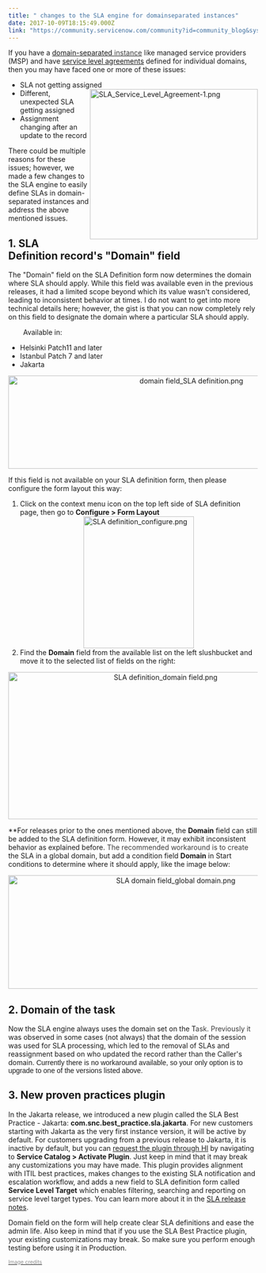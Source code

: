 ```yaml
---
title: " changes to the SLA engine for domainseparated instances"
date: 2017-10-09T18:15:49.000Z
link: "https://community.servicenow.com/community?id=community_blog&sys_id=816daa29dbd0dbc01dcaf3231f9619c2"
---
```

<p>If you have a <a href="https://docs.servicenow.com/bundle/jakarta-servicenow-platform/page/administer/company-and-domain-separation/concept/c_DomainSeparation.html#c_DomainSeparation">domain-separated <span style="color: #3d3d3d;">instance</span></a><span style="color: #3d3d3d; font-family: arial, sans-serif;"> </span><span style="color: #3d3d3d;">li</span>ke managed service providers (MSP) and have <a title="ocs.servicenow.com/bundle/jakarta-customer-service-management/page/product/customer-service-management/concept/c_ServiceLevelAgreements.html" href="https://docs.servicenow.com/bundle/jakarta-customer-service-management/page/product/customer-service-management/concept/c_ServiceLevelAgreements.html">service level agreements</a> defined for individual domains, then you may have faced one or more of these issues:</p><ul><li>SLA not getting assigned<img   alt="SLA_Service_Level_Agreement-1.png" class="image-2 jive-image" height="303" src="4e90e5cedb5c13043eb27a9e0f96190f.iix" style="width: 339px; height: 302.913px; float: right;" width="339"/></li><li>Different, unexpected SLA getting assigned</li><li>Assignment changing after an update to the record</li></ul><p></p><p>There could be multiple reasons for these issues; however, we made a few changes to the SLA engine to easily define SLAs in domain-separated instances and address the above mentioned issues.</p><p></p><h2>1. SLA Definition record's "Domain" field</h2><p style="padding-left: 30px;"></p><p>The "Domain" field on the SLA Definition form now determines the domain where SLA should apply. While this field was available even in the previous releases, it had a limited scope beyond which its value wasn't considered, leading to inconsistent behavior at times. I do not want to get into more technical details here; however, the gist is that you can now completely rely on this field to designate the domain where a particular SLA should apply.</p><p style="padding-left: 30px;"></p><p style="padding-left: 30px;">Available in:</p><ul><li>Helsinki Patch11 and later</li><li>Istanbul Patch 7 and later</li><li>Jakarta</li></ul><p style="text-align: center;"><img   alt="domain field_SLA definition.png" class="image-3 jive-image" height="188" src="1918f8c2dbd097041dcaf3231f961958.iix" style="height: 188px; width: 723.975px;" width="723"/></p><p></p><p>If this field is not available on your SLA definition form, then please configure the form layout this way:</p><p style="text-align: center;"></p><ol><li style="text-align: left;">Click <span style="text-align: center;">on the context menu icon on the top left side of SLA definition page, then go to </span><span style="text-align: center;"><strong>Configure &gt; Form Layout</strong></span><br/><img   alt="SLA definition_configure.png" class="image-7 jive-image" height="266" src="3ad6d802db589fc068c1fb651f96191b.iix" style="width: 223px; height: 265.802px; float: none; display: block; margin-left: auto; margin-right: auto;" width="223"/></li><li style="text-align: left;">Find the <strong>Domain</strong><em> </em>field from the available list on the left slushbucket and move it to the selected list of fields on the right:</li></ol><p style="text-align: center;"><img   alt="SLA definition_domain field.png" class="image-8 jive-image" src="70e57bb1db1cdf04e9737a9e0f9619d7.iix" style="width: 620px; height: 297px;"/></p><p style="text-align: left;"></p><p>**For releases prior to the ones mentioned above, the <strong>Domain</strong> field can still be added to the SLA definition form. However, it may exhibit inconsistent behavior as explained before.<span style="color: #3d3d3d;"> The recommended workaround is to create</span> the SLA in a global domain, but add a condition field <strong>Domain</strong> in Start conditions to determine where it should apply, like the image below:</p><p></p><p style="text-align: center;"><img   alt="SLA domain field_global domain.png" class="image-9 jive-image" height="229" src="6f489542db18d304b322f4621f961958.iix" style="width: 661px; height: 229.218px;" width="661"/></p><p></p><h2>2. Domain of the task</h2><p></p><p>Now the SLA engine always uses the domain set on the T<span style="color: #3d3d3d;">ask. Previously it</span> was observed in some cases (not always) that the domain of the session was used for SLA processing, which led to the removal of SLAs and reassignment based on who updated the record rather than the Caller's domain.<span style="font-family: arial, sans-serif;"> Currently there is no workaround available, so your only option is to upgrade to one of the versions listed above.</span></p><p></p><h2>3. New proven practices plugin</h2><p>In the Jakarta release, we introduced a new plugin called the SLA Best Practice - Jakarta: <strong>com.snc.best_practice.sla.jakarta</strong>. For new customers starting with Jakarta as the very first instance version, it will be active by default. For customers upgrading from a previous release to Jakarta, it is inactive by default, but you can <a title="ocs.servicenow.com/bundle/istanbul-servicenow-platform/page/administer/plugins/task/t_RequestAPlugin.html" href="https://docs.servicenow.com/bundle/istanbul-servicenow-platform/page/administer/plugins/task/t_RequestAPlugin.html">request the plugin through HI</a> by navigating to <span style="font-style: inherit; font-family: inherit;"><strong>Service Catalog &gt; Activate Plugin</strong>. Just keep in mind that it may break any customizations you may have made. This plugin provides alignment with ITIL best practices, makes changes to the existing SLA notification and escalation workflow, and adds a new field to SLA definition form called <strong>Service Level Target</strong> which enables filtering, searching and reporting on service level target types. You can learn more about it in the <a title="ocs.servicenow.com/bundle/jakarta-release-notes/page/release-notes/it-service-management/service-level-agreement-rn.html" href="https://docs.servicenow.com/bundle/jakarta-release-notes/page/release-notes/it-service-management/service-level-agreement-rn.html">SLA release notes</a>.</span></p><p></p><p>Domain field on the form will help create clear SLA definitions and ease the admin life. Also keep in mind that if you use the SLA Best Practice plugin, your existing customizations may break. So make sure you perform enough testing before using it in Production.</p><p></p><p><span style="font-size: 8pt; color: #909090;"><a href="https://www.opservices.com.br/wp-content/uploads/2017/06/SLA_Service_Level_Agreement-1.png"><span style="color: #909090;">Image credits</span></a></span></p>